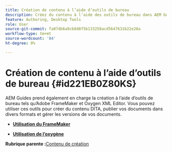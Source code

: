 ```yaml
---
title: Création de contenu à l’aide d’outils de bureau
description: Créez du contenu à l’aide des outils de bureau dans AEM Guides. Découvrez comment travailler avec Adobe FrameMaker et Oxygen XML Editor pour créer et publier du contenu DITA.
feature: Authoring, Desktop Tools
role: User
source-git-commit: fa07db6a9cb8d8f5b133258acd5647631b22e28a
workflow-type: tm+mt
source-wordcount: '84'
ht-degree: 0%

---
```


# Création de contenu à l’aide d’outils de bureau {#id221EB0Z80KS}

AEM Guides prend également en charge la création à l’aide d’outils de bureau tels qu’Adobe FrameMaker et Oxygen XML Editor. Vous pouvez utiliser ces outils pour créer du contenu DITA, publier vos documents dans divers formats et gérer les versions de vos documents.

- **[Utilisation du FrameMaker](author-desktop-framemaker.md)**

- **[Utilisation de l’oxygène](author-desktop-oxygen.md)**


**Rubrique parente :**&#x200B;[ Contenu de création](authoring-content.md)
